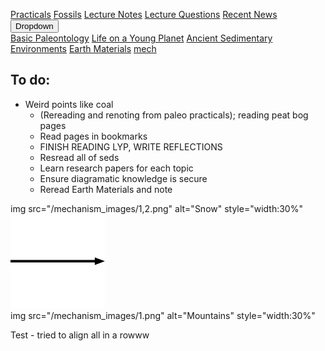 <a name="top"></a>

<div class="navbar">
  <a href="Practicals">Practicals</a>
  <a href="fossils">Fossils</a>
  <a href="LectureNotes">Lecture Notes</a>
  <a href="LectureQs">Lecture Questions</a>
  <a href="RecentNews">Recent News</a>
  <div class="dropdown">
    <button class="dropbtn">Dropdown 
      <i class="fa fa-caret-down"></i>
    </button>
    <div class="dropdown-content">
      <a href="basicpaleo">Basic Paleontology</a>
      <a href="LYP">Life on a Young Planet</a>
      <a href="AncientSeds">Ancient Sedimentary Environments</a>
      <a href="EarthMaterials">Earth Materials</a>
      <a href="mech">mech</a>
    </div>
  </div> 
</div>



## To do:
* Weird points like coal
   * (Rereading and renoting from paleo practicals); reading peat bog pages
   * Read pages in bookmarks
   * FINISH READING LYP, WRITE REFLECTIONS
   * Resread all of seds
   * Learn research papers for each topic
   * Ensure diagramatic knowledge is secure
   * Reread Earth Materials and note



<div id="wide">
  <div class ="baby">img src="/mechanism_images/1,2.png" alt="Snow" style="width:30%"</div>
  <div class ="baby"> <arbutton onclick="myFunction()"><img src="/mechanism_images/Arrow.png" alt="Forest" style="width:30%" class="image"></arbutton>
      <div id="1" style="display:none;">
        Some new text
      </div> </div>
  <div class ="baby">img src="/mechanism_images/1.png" alt="Mountains" style="width:30%" </div>
</div>




Test - tried to align all in a rowww




<script>
function myFunction() {
  var x = document.getElementById("1");
  if (x.style.display === "none") {
    x.style.display = "block";
  } else {
    x.style.display = "none";
  }
}
</script>
